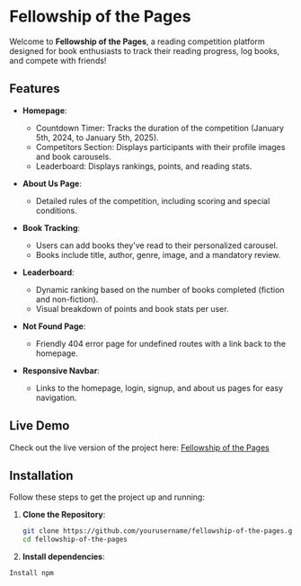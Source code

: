 # Fellowship of the Pages

Welcome to **Fellowship of the Pages**, a reading competition platform designed for book enthusiasts to track their reading progress, log books, and compete with friends!

## Features

- **Homepage**:
  - Countdown Timer: Tracks the duration of the competition (January 5th, 2024, to January 5th, 2025).
  - Competitors Section: Displays participants with their profile images and book carousels.
  - Leaderboard: Displays rankings, points, and reading stats.
  
- **About Us Page**:
  - Detailed rules of the competition, including scoring and special conditions.
  
- **Book Tracking**:
  - Users can add books they've read to their personalized carousel.
  - Books include title, author, genre, image, and a mandatory review.

- **Leaderboard**:
  - Dynamic ranking based on the number of books completed (fiction and non-fiction).
  - Visual breakdown of points and book stats per user.

- **Not Found Page**:
  - Friendly 404 error page for undefined routes with a link back to the homepage.

- **Responsive Navbar**:
  - Links to the homepage, login, signup, and about us pages for easy navigation.

## Live Demo
Check out the live version of the project here: [Fellowship of the Pages](https://fellowship-of-the-pages.netlify.app/)

## Installation

Follow these steps to get the project up and running:

1. **Clone the Repository**:
   ```bash
   git clone https://github.com/yourusername/fellowship-of-the-pages.git
   cd fellowship-of-the-pages
2. **Install dependencies**:
  ```bash
  Install npm

